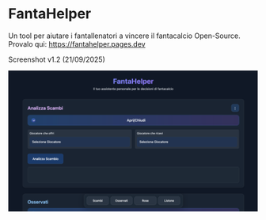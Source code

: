# FantaHelper
Un tool per aiutare i fantallenatori a vincere il fantacalcio Open-Source. 
Provalo qui:
https://fantahelper.pages.dev

Screenshot v1.2 (21/09/2025)

![alt text](https://github.com/mattj-na/FantaHelper/blob/main/Screenshot%20v1.2.png?raw=true)
